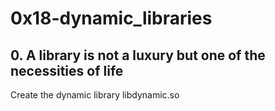 # 0x18-dynamic_libraries

## 0. A library is not a luxury but one of the necessities of life
Create the dynamic library libdynamic.so